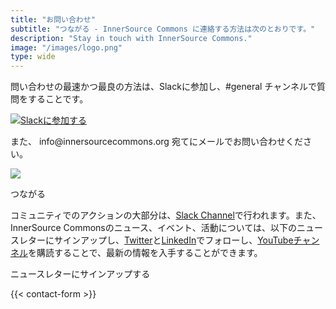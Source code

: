 ```yaml
---
title: "お問い合わせ"
subtitle: "つながる - InnerSource Commons に連絡する方法は次のとおりです。"
description: "Stay in touch with InnerSource Commons."
image: "/images/logo.png"
type: wide
---
```


<section class="section">
  <div class="container">
    <div class="row align-items-center">
      <div class="col-md-6 order-2 order-md-2">
        <p>問い合わせの最速かつ最良の方法は、Slackに参加し、#general チャンネルで質問をすることです。
        </p>
        <a href="/slack" class="btn btn-primary btn-sm"><img src="/images/slack.png" class="slack-tiny mr-2"/>Slackに参加する</a>
        <p class="mt-4">また、 info@innersourcecommons.org 宛てにメールでお問い合わせください。 </p>
      </div>
      <div class="col-md-5 order-1 order-md-1 mb-4 mb-md-0">
        <img src="/images/community/connection.png" class="img-fluid">
      </div>
  </div>
</section>
<section class="section">
  <div class="container section-small shadow rounded-lg px-4 bg-light">
    <div class="row align-items-center justify-content-center text-center text-md-left">
      <div class="col-lg-5 col-md-4 mb-4 mb-md-0">
        <a class="twitter-timeline" data-height="500" data-dnt="true" href="https://twitter.com/InnerSourceOrg?ref_src=twsrc%5Etfw"></a> <script async src="https://platform.twitter.com/widgets.js" charset="utf-8"></script>
      </div>
      <div class="col-md-5 offset-md-1">
        <p class="h2 section-title">つながる</p>
            <p class="mb-4">コミュニティでのアクションの大部分は、<a href="https://innersourcecommons.org/slack//">Slack Channel</a>で行われます。また、InnerSource Commonsのニュース、イベント、活動については、以下のニュースレターにサインアップし、<a href="https://twitter.com/InnerSourceOrg">Twitter</a>と<a href="https://www.linkedin.com/company/innersourcecommons">LinkedIn</a>でフォローし、<a href="https://www.youtube.com/channel/UCoSPSd6Or4F_vpjo4SmyoEA">YouTubeチャンネル</a>を購読することで、最新の情報を入手することができます。</p>
    <p class="h3 section-title">ニュースレターにサインアップする</p>
    {{< contact-form >}}
      </div>
    </div>
  </div>
</section>
